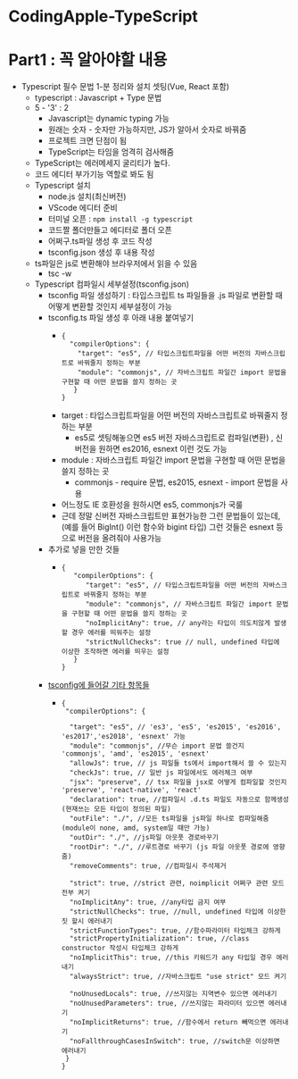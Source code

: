 # CodingApple-TypeScript

# Part1 : 꼭 알아야할 내용
- Typescript 필수 문법 1-분 정리와 설치 셋팅(Vue, React 포함)
  - typescript : Javascript + Type 문법
  - 5 - '3' : 2 
    - Javascript는 dynamic typing 가능 
    - 원래는 숫자 - 숫자만 가능하지만, JS가 알아서 숫자로 바꿔줌
    - 프로젝트 크면 단점이 됨
    - TypeScript는 타임을 엄격히 검사해줌
  - TypeScript는 에러메세지 굴리티가 높다.
  - 코드 에디터 부가기능 역할로 봐도 됨
  - Typescript 설치
    - node.js 설치(최신버전)
    - VScode 에디터 준비
    - 터미널 오픈 : `npm install -g typescript `
    - 코드짤 폴더만들고 에디터로 폴더 오픈
    - 어쩌구.ts파일 생성 후 코드 작성
    - tsconfig.json 생성 후 내용 작성
  - ts파일은 js로 변환해야 브라우저에서 읽을 수 있음 
    - tsc -w
  - Typescript 컴파일시 세부설정(tsconfig.json)
    - tsconfig 파일 생성하기 : 타입스크립트 ts 파일들을 .js 파일로 변환할 때 어떻게 변환할 것인지 세부설정이 가능
    - tsconfig.ts 파일 생성 후 아래 내용 붙여넣기
      - ```
        {
          "compilerOptions": {
            "target": "es5", // 타입스크립트파일을 어떤 버전의 자바스크립트로 바꿔줄지 정하는 부분
            "module": "commonjs", // 자바스크립트 파일간 import 문법을 구현할 때 어떤 문법을 쓸지 정하는 곳
           }
        }
        ```
      - target : 타입스크립트파일을 어떤 버전의 자바스크립트로 바꿔줄지 정하는 부분
        - es5로 셋팅해놓으면 es5 버전 자바스크립트로 컴파일(변환) , 신버전을 원하면 es2016, esnext 이런 것도 가능
      - module : 자바스크립트 파일간 import 문법을 구현할 때 어떤 문법을 쓸지 정하는 곳
        - commonjs - require 문법, es2015, esnext - import 문법을 사용
      - 어느정도 IE 호환성을 원하시면 es5, commonjs가 국룰
      - 근데 정말 신버전 자바스크립트만 표현가능한 그런 문법들이 있는데, (예를 들어 BigInt() 이런 함수와 bigint 타입) 그런 것들은 esnext 등으로 버전을 올려줘야 사용가능
    - 추가로 넣을 만한 것들
      - ```
        {
           "compilerOptions": {
              "target": "es5", // 타입스크립트파일을 어떤 버전의 자바스크립트로 바꿔줄지 정하는 부분
              "module": "commonjs", // 자바스크립트 파일간 import 문법을 구현할 때 어떤 문법을 쓸지 정하는 곳
              "noImplicitAny": true, // any라는 타입이 의도치않게 발생할 경우 에러를 띄워주는 설정
              "strictNullChecks": true // null, undefined 타입에 이상한 조작하면 에러를 띄우는 설정
           }
        }
        ```
    - [tsconfig에 들어갈 기타 항목들](https://www.typescriptlang.org/tsconfig)
      - ```
        {
         "compilerOptions": {
  
          "target": "es5", // 'es3', 'es5', 'es2015', 'es2016', 'es2017','es2018', 'esnext' 가능
          "module": "commonjs", //무슨 import 문법 쓸건지 'commonjs', 'amd', 'es2015', 'esnext'
          "allowJs": true, // js 파일들 ts에서 import해서 쓸 수 있는지 
          "checkJs": true, // 일반 js 파일에서도 에러체크 여부 
          "jsx": "preserve", // tsx 파일을 jsx로 어떻게 컴파일할 것인지 'preserve', 'react-native', 'react'
          "declaration": true, //컴파일시 .d.ts 파일도 자동으로 함께생성 (현재쓰는 모든 타입이 정의된 파일)
          "outFile": "./", //모든 ts파일을 js파일 하나로 컴파일해줌 (module이 none, amd, system일 때만 가능)
          "outDir": "./", //js파일 아웃풋 경로바꾸기
          "rootDir": "./", //루트경로 바꾸기 (js 파일 아웃풋 경로에 영향줌)
          "removeComments": true, //컴파일시 주석제거 
  
          "strict": true, //strict 관련, noimplicit 어쩌구 관련 모드 전부 켜기
          "noImplicitAny": true, //any타입 금지 여부
          "strictNullChecks": true, //null, undefined 타입에 이상한 짓 할시 에러내기 
          "strictFunctionTypes": true, //함수파라미터 타입체크 강하게 
          "strictPropertyInitialization": true, //class constructor 작성시 타입체크 강하게
          "noImplicitThis": true, //this 키워드가 any 타입일 경우 에러내기
          "alwaysStrict": true, //자바스크립트 "use strict" 모드 켜기
  
          "noUnusedLocals": true, //쓰지않는 지역변수 있으면 에러내기
          "noUnusedParameters": true, //쓰지않는 파라미터 있으면 에러내기
          "noImplicitReturns": true, //함수에서 return 빼먹으면 에러내기 
          "noFallthroughCasesInSwitch": true, //switch문 이상하면 에러내기 
         }
        }
        ```